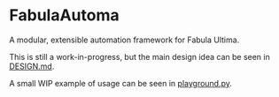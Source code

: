 # FabulaAutoma
A modular, extensible automation framework for Fabula Ultima.

This is still a work-in-progress, but the main design idea can be seen in [DESIGN.md](./docs/DESIGN.md). 

A small WIP example of usage can be seen in [playground.py](playground.py).